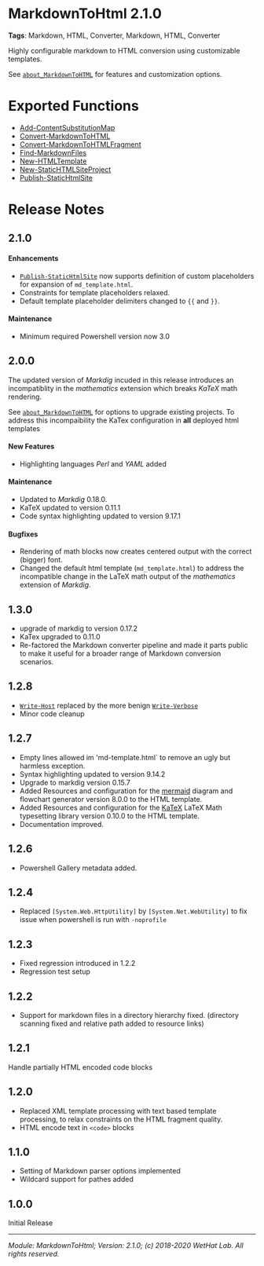 ﻿# MarkdownToHtml 2.1.0

**Tags**: Markdown, HTML, Converter, Markdown, HTML, Converter

Highly configurable markdown to HTML conversion using customizable templates.

See [`about_MarkdownToHTML`](about_MarkdownToHTML.md) for features and customization options.

# Exported Functions

* [Add-ContentSubstitutionMap](Add-ContentSubstitutionMap.md)
* [Convert-MarkdownToHTML](Convert-MarkdownToHTML.md)
* [Convert-MarkdownToHTMLFragment](Convert-MarkdownToHTMLFragment.md)
* [Find-MarkdownFiles](Find-MarkdownFiles.md)
* [New-HTMLTemplate](New-HTMLTemplate.md)
* [New-StaticHTMLSiteProject](New-StaticHTMLSiteProject.md)
* [Publish-StaticHtmlSite](Publish-StaticHtmlSite.md)

# Release Notes

## 2.1.0

#### Enhancements

* [`Publish-StaticHtmlSite`](Publish-StaticHtmlSite.md) now supports definition of custom placeholders
  for expansion of `md_template.html`.
* Constraints for template placeholders relaxed.
* Default template placeholder delimiters changed to `{{` and `}}`.

#### Maintenance

* Minimum required Powershell version now 3.0

## 2.0.0

The updated version of _Markdig_ incuded in this release introduces
an incompatiblity in the _mathematics_ extension which breaks _KaTeX_ math rendering.

See [`about_MarkdownToHTML`](about_MarkdownToHTML.md) for options to upgrade existing projects.
To address this incompaibility the KaTex configuration in **all** deployed html templates

#### New Features

* Highlighting languages _Perl_ and _YAML_ added

#### Maintenance

* Updated to _Markdig_ 0.18.0.
* KaTeX updated to version 0.11.1
* Code syntax highlighting updated to version 9.17.1

#### Bugfixes
* Rendering of math blocks now creates centered output with the correct (bigger) font.
* Changed the default html template (`md_template.html`) to address the incompatible
  change in the LaTeX math output of the _mathematics_ extension of _Markdig_.

## 1.3.0

* upgrade of markdig to version 0.17.2
* KaTex upgraded to 0.11.0
* Re-factored the Markdown converter pipeline and made it parts public
  to make it useful for a broader range of Markdown conversion scenarios.

## 1.2.8

* [`Write-Host`](Write-Host.md) replaced by the more benign [`Write-Verbose`](Write-Verbose.md)
* Minor code cleanup

## 1.2.7

* Empty lines allowed im 'md-template.html` to remove an ugly but harmless
  exception.
* Syntax highlighting updated to version 9.14.2
* Upgrade to markdig version 0.15.7
* Added Resources and configuration for the [mermaid](https://mermaidjs.github.io/) diagram and
  flowchart generator version 8.0.0 to the HTML template.
* Added Resources and configuration for the [KaTeX](https://katex.org/) LaTeX Math
  typesetting library version 0.10.0 to the HTML template.
* Documentation improved.

## 1.2.6

* Powershell Gallery metadata added.

## 1.2.4

* Replaced `[System.Web.HttpUtility]` by `[System.Net.WebUtility]` to fix issue
  when powershell is run with `-noprofile`

## 1.2.3

* Fixed regression introduced in 1.2.2
* Regression test setup

## 1.2.2

* Support for markdown files in a directory hierarchy fixed.
  (directory scanning fixed and relative path added to resource links)
## 1.2.1

Handle partially HTML encoded code blocks

## 1.2.0

* Replaced XML template processing with text based template processing,
  to relax constraints on the HTML fragment quality.
* HTML encode text in `<code>` blocks

## 1.1.0

* Setting of Markdown parser options implemented
* Wildcard support for pathes added

## 1.0.0

Initial Release

---

<cite>Module: MarkdownToHtml; Version: 2.1.0; (c) 2018-2020 WetHat Lab. All rights reserved.</cite>
